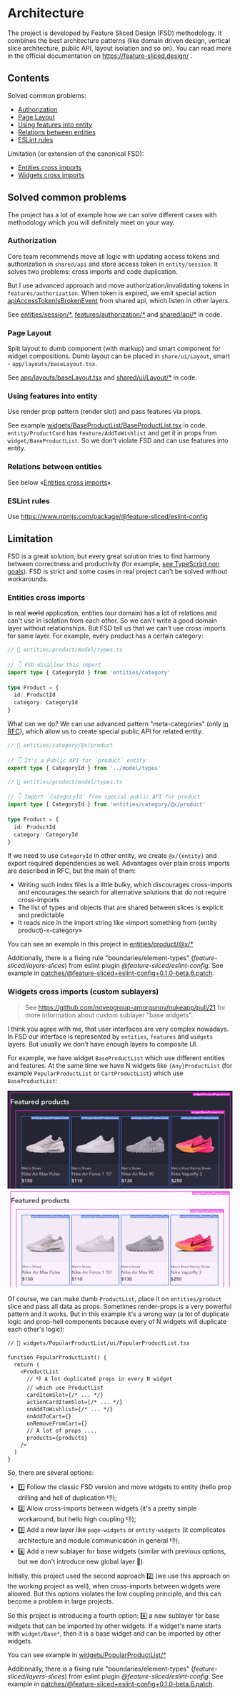# Architecture

The project is developed by Feature Sliced Design (FSD) methodology. It combines the best architecture patterns (like domain driven design, vertical slice architecture, public API, layout isolation and so on). You can read more in the official documentation on https://feature-sliced.design/ .

## Contents

Solved common problems:

- [Authorization](#Authorization)
- [Page Layout](#Page-Layout)
- [Using features into entity](#Using-features-into-entity)
- [Relations between entities](#Relations-between-entities)
- [ESLint rules](#ESLint-rules)

Limitation (or extension of the canonical FSD):

- [Entities cross imports](#Entities-cross-imports)
- [Widgets cross imports](#Widgets-cross-imports-custom-sublayers)

## Solved common problems

The project has a lot of example how we can solve different cases with methodology which you will definitely meet on your way.

### Authorization

Core team recommends move all logic with updating access tokens and authorization in `shared/api` and store access token in `entity/session`. It solves two problems: cross imports and code duplication.

But I use advanced approach and move authorization/invalidating tokens in `features/authorization`. When token is expired, we emit special action [apiAccessTokenIsBrokenEvent](https://github.com/noveogroup-amorgunov/nukeapp/blob/main/src/shared/api/baseQueryWithReauth.ts#L36) from shared api, which listen in other layers.

See [entities/session/\*](https://github.com/noveogroup-amorgunov/nukeapp/tree/main/src/entities/session), [features/authorization/\*](https://github.com/noveogroup-amorgunov/nukeapp/tree/main/src/features/authentication) and [shared/api/\*](https://github.com/noveogroup-amorgunov/nukeapp/tree/main/src/shared/api) in code.

### Page Layout

Split layout to dumb component (with markup) and smart component for widget compositions. Dumb layout can be placed in `share/ui/Layout`, smart - `app/layouts/baseLayout.tsx`.

See [app/layouts/baseLayout.tsx](https://github.com/noveogroup-amorgunov/nukeapp/blob/main/src/app/layouts/baseLayout.tsx) and [shared/ui/Layout/\*](https://github.com/noveogroup-amorgunov/nukeapp/tree/main/src/shared/ui/Layout) in code.

### Using features into entity

Use render prop pattern (render slot) and pass features via props.

See example [widgets/BaseProductList/BaseProductList.tsx](https://github.com/noveogroup-amorgunov/nukeapp/blob/main/src/widgets/BaseProductList/ui/BaseProductList.tsx) in code. `entity/ProductCard` has `feature/AddToWishlist` and get it in props from `widget/BaseProductList`. So we don't violate FSD and can use features into entity.

### Relations between entities

See below «[Entities cross imports](#Entities-cross-imports)».

### ESLint rules

Use https://www.npmjs.com/package/@feature-sliced/eslint-config

## Limitation

FSD is a great solution, but every great solution tries to find harmony between correctness and productivity (for example, [see TypeScript non goals](https://github.com/Microsoft/TypeScript/wiki/TypeScript-Design-Goals)). FSD is strict and some cases in real project can't be solved without workarounds.

### Entities cross imports

In real ~~world~~ application, entities (our domain) has a lot of relations and can't use in isolation from each other. So we can't write a good domain layer without relationships. But FSD tell us that we can't use cross imports for same layer. For example, every product has a certain category:

```ts
// 📁 entities/product/model/types.ts

// 👇 FSD disallow this import
import type { CategoryId } from 'entities/category'

type Product = {
  id: ProductId
  category: CategoryId
}
```

What can we do? We can use advanced pattern "meta-categories" (only [in RFC](https://github.com/feature-sliced/documentation/discussions/390#discussioncomment-5570073)), which allow us to create special public API for related entity.

```ts
// 📁 entities/category/@x/product

// 👇 It's a Public API for `product` entity
export type { CategoryId } from '../model/types'
```

```ts
// 📁 entities/product/model/types.ts

// 👇 Import `CategoryId` from special public API for product
import type { CategoryId } from 'entities/category/@x/product'

type Product = {
  id: ProductId
  category: CategoryId
}
```

If we need to use `CategoryId` in other entity, we create `@x/{entity}` and export required dependencies as well. Advantages over plain cross imports are described in RFC, but the main of them:

- Writing such index files is a little bulky, which discourages cross-imports and encourages the search for alternative solutions that do not require cross-imports
- The list of types and objects that are shared between slices is explicit and predictable
- It reads nice in the import string like «import something from (entity product)-x-category»

You can see an example in this project in [entities/product/@x/\*](https://github.com/noveogroup-amorgunov/nukeapp/tree/main/src/entities/product/%40x)

Additionally, there is a fixing rule "boundaries/element-types" (_feature-sliced/layers-slices_) from eslint plugin _@feature-sliced/eslint-config_. See example in [patches/@feature-sliced+eslint-config+0.1.0-beta.6.patch](https://github.com/noveogroup-amorgunov/nukeapp/blob/main/patches/%40feature-sliced%2Beslint-config%2B0.1.0-beta.6.patch).

### Widgets cross imports (custom sublayers)

> See https://github.com/noveogroup-amorgunov/nukeapp/pull/21 for more information about custom sublayer "base widgets".

I think you agree with me, that user interfaces are very complex nowadays. In FSD our interface is represented by `entities`, `features` and `widgets` layers. But usually we don't have enough layers to composite UI.

For example, we have widget `BaseProductList` which use different entities and features. At the same time we have N widgets like `{Any}ProductList` (for example `PopularProductList` or `CartProductList`) which use `BaseProductList`:

![](../example-cross-imports@dark.jpg#gh-dark-mode-only) ![](../example-cross-imports@light.jpg#gh-light-mode-only)

Of course, we can make dumb `ProductList`, place it on `entities/product` slice and pass all data as props. Sometimes render-props is a very powerful pattern and it works. But in this example it's a wrong way (a lot of duplicate logic and prop-hell components because every of N widgets will duplicate each other's logic):

```tsx
// 📁 widgets/PopularProductList/ui/PopularProductList.tsx

function PopularProductList() {
  return (
    <ProductList
      // 👎 A lot duplicated props in every N widget
      // which use ProductList
      cardItemSlot={/* ... */}
      actionCardItemSlot={/* ... */}
      onAddToWishlist={/* ... */}
      onAddToCart={}
      onRemoveFromCart={}
      // A lot of props ....
      products={products}
    />
  )
}
```

So, there are several options:

- 1️⃣ Follow the classic FSD version and move widgets to entity (hello prop drilling and hell of duplication 👎);
- 2️⃣ Allow cross-imports between widgets (it's a pretty simple workaround, but hello high coupling 👎);
- 3️⃣ Add a new layer like `page-widgets` or `entity-widgets` (it complicates architecture and module communication in general 👎);
- 4️⃣ Add a new sublayer for base widgets (similar with previous options, but we don't introduce new global layer 🤔).

Initially, this project used the second approach 2️⃣ (we use this approach on the working project as well), when cross-imports between widgets were allowed. But this options violates the low coupling principle, and this can become a problem in large projects.

So this project is introducing a fourth option: 4️⃣ a new sublayer for base widgets that can be imported by other widgets. If a widget's name starts with `widget/Base*`, then it is a base widget and can be imported by other widgets.

You can see example in [widgets/PopularProductList/\*](https://github.com/noveogroup-amorgunov/nukeapp/blob/main/src/widgets/ProductPopularList/ui/ProductPopularList.tsx#L10)

Additionally, there is a fixing rule "boundaries/element-types" (_feature-sliced/layers-slices_) from eslint plugin _@feature-sliced/eslint-config_. See example in [patches/@feature-sliced+eslint-config+0.1.0-beta.6.patch](https://github.com/noveogroup-amorgunov/nukeapp/blob/main/patches/%40feature-sliced%2Beslint-config%2B0.1.0-beta.6.patch).
